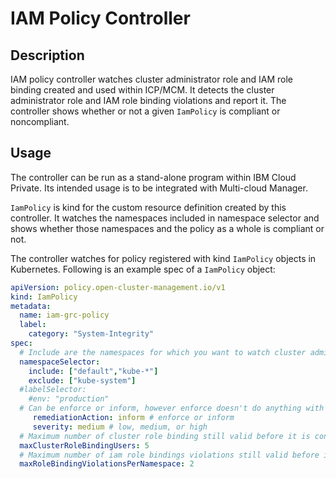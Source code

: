 # IAM Policy Controller

## Description
IAM policy controller watches cluster administrator role and IAM role binding created and used within ICP/MCM. It detects the cluster administrator role and IAM role binding violations and report it. The controller shows whether or not a given `IamPolicy` is compliant or noncompliant.

## Usage
The controller can be run as a stand-alone program within IBM Cloud Private. Its intended usage is to be integrated with Multi-cloud Manager.

`IamPolicy` is kind for the custom resource definition created by this controller. It watches the namespaces included in namespace selector and shows whether those namespaces and the policy as a whole is compliant or not.

The controller watches for policy registered with kind `IamPolicy` objects in Kubernetes. Following is an example spec of a `IamPolicy` object:

```yaml
apiVersion: policy.open-cluster-management.io/v1
kind: IamPolicy
metadata:
  name: iam-grc-policy
  label:
    category: "System-Integrity"
spec:
  # Include are the namespaces for which you want to watch cluster administrator role and IAM rolebinings, while exclude are the namespaces you explicitly do not want to watch
  namespaceSelector:
    include: ["default","kube-*"]
    exclude: ["kube-system"]
  #labelSelector:
    #env: "production"
  # Can be enforce or inform, however enforce doesn't do anything with regards to this controller
     remediationAction: inform # enforce or inform
     severity: medium # low, medium, or high
  # Maximum number of cluster role binding still valid before it is considered as non-compliant
  maxClusterRoleBindingUsers: 5
  # Maximum number of iam role bindings violations still valid before it is considered as non-compliant
  maxRoleBindingViolationsPerNamespace: 2
```
